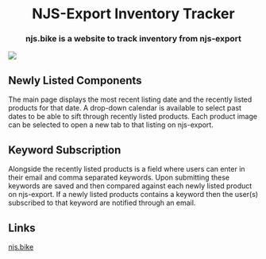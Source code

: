 <h1 align="center"> NJS-Export Inventory Tracker</h1>
<h3 align="center">njs.bike is a website to track inventory from njs-export</h3>

<img src="https://raw.github.com/IrishFagan/njs-export-inventory-tracker/main/images/njs-preview">

<h2>Newly Listed Components</h2>

<p>The main page displays the most recent listing date and the recently listed products for that date. A drop-down calendar is available to select past dates to be able to sift through recently listed products. Each product image can be selected to open a new tab to that listing on njs-export.</p>

<h2>Keyword Subscription</h2>

<p>Alongside the recently listed products is a field where users can enter in their email and comma separated keywords. Upon submitting these keywords are saved and then compared against each newly listed product on njs-export. If a newly listed products contains a keyword then the user(s) subscribed to that keyword are notified through an email.</p>
</p>

<h2>Links</h2>
<a href="njs.bike">njs.bike</a>
<br>
<a href="njs-export.com>njs-export</a>